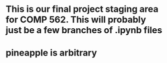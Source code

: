 # This is our final project staging area for COMP 562.  This will probably just be a few branches of .ipynb files
# pineapple is arbitrary 
